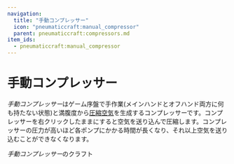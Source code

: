 ```yaml
---
navigation:
  title: "手動コンプレッサー"
  icon: "pneumaticcraft:manual_compressor"
  parent: pneumaticcraft:compressors.md
item_ids:
  - pneumaticcraft:manual_compressor
---
```


# 手動コンプレッサー

*手動コンプレッサー*はゲーム序盤で手作業(メインハンドとオフハンド両方に何も持たない状態)と満腹度から[圧縮空気](../base_concepts/pressure.md)を生成するコンプレッサーです。コンプレッサーを右クリックしたままにすると空気を送り込んで圧縮します。コンプレッサーの圧力が高いほど各ポンプにかかる時間が長くなり、それ以上空気を送り込むことができなくなります。

*手動コンプレッサー*のクラフト

<Recipe id="pneumaticcraft:manual_compressor" />

